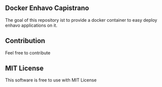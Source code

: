 Docker Enhavo Capistrano
-------------------------

The goal of this repository ist to provide a docker container to easy deploy enhavo applications on it.

Contribution
------------

Feel free to contribute

MIT License
-----------

This software is free to use with MIT License